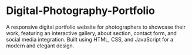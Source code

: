# Digital-Photography-Portfolio
A responsive digital portfolio website for photographers to showcase their work, featuring an interactive gallery, about section, contact form, and social media integration. Built using HTML, CSS, and JavaScript for a modern and elegant design.
